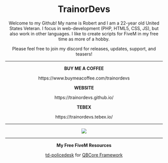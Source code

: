 <div align=center>
  <h1>TrainorDevs</h1>
  <p>Welcome to my Github! My name is Robert and I am a 22-year old United States Veteran. I focus in web-development (PHP, HTML5, CSS, JS), but also work in other languages. I like to create scripts for FiveM in my free time as more of a hobby.</p>
  <p>Please feel free to join my discord for releases, updates, support, and teasers!</p>
  <hr />
  <p><strong>BUY ME A COFFEE</strong></p>
  <p>https://www.buymeacoffee.com/trainordevs</p>
  <p><strong>WEBSITE</strong></p>
  <p>https://trainordevs.github.io/</p>
  <p><strong>TEBEX</strong></p>
  <p>https://trainordevs.tebex.io/</p>
  <hr />
  <a href="https://github.com/trainordevs">
    <img align="center" src="https://github-readme-stats.vercel.app/api?username=trainordevs&show_icons=true&theme=tokyonight" />
  </a>
  <hr />
  <p><strong>My Free FiveM Resources</strong></p>
  <p><a href="https://github.com/trainordevs/td-policedesk">td-policedesk</a> for <a href="https://github.com/qbcore-framework">QBCore Framework</a></p>
</div>
